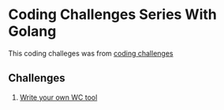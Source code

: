 # Coding Challenges Series With Golang 

This coding challeges was from [coding challenges](https://codingchallenges.fyi/challenges)

## Challenges

1. [Write your own WC tool](https://github.com/dkrest1/coding-challenges-golang/tree/main/wc-tool)
